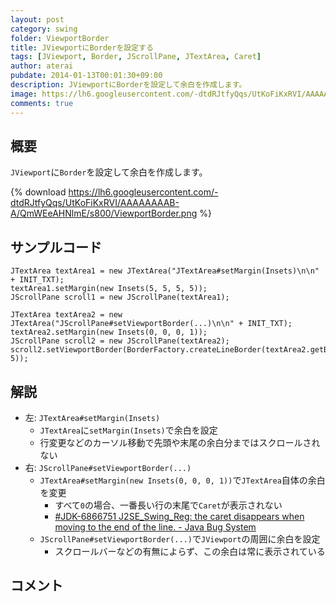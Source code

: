 ```yaml
---
layout: post
category: swing
folder: ViewportBorder
title: JViewportにBorderを設定する
tags: [JViewport, Border, JScrollPane, JTextArea, Caret]
author: aterai
pubdate: 2014-01-13T00:01:30+09:00
description: JViewportにBorderを設定して余白を作成します。
image: https://lh6.googleusercontent.com/-dtdRJtfyQqs/UtKoFiKxRVI/AAAAAAAAB-A/QmWEeAHNlmE/s800/ViewportBorder.png
comments: true
---
```

## 概要
`JViewport`に`Border`を設定して余白を作成します。

{% download https://lh6.googleusercontent.com/-dtdRJtfyQqs/UtKoFiKxRVI/AAAAAAAAB-A/QmWEeAHNlmE/s800/ViewportBorder.png %}

## サンプルコード
<pre class="prettyprint"><code>JTextArea textArea1 = new JTextArea("JTextArea#setMargin(Insets)\n\n" + INIT_TXT);
textArea1.setMargin(new Insets(5, 5, 5, 5));
JScrollPane scroll1 = new JScrollPane(textArea1);

JTextArea textArea2 = new JTextArea("JScrollPane#setViewportBorder(...)\n\n" + INIT_TXT);
textArea2.setMargin(new Insets(0, 0, 0, 1));
JScrollPane scroll2 = new JScrollPane(textArea2);
scroll2.setViewportBorder(BorderFactory.createLineBorder(textArea2.getBackground(), 5));
</code></pre>

## 解説
- 左: `JTextArea#setMargin(Insets)`
    - `JTextArea`に`setMargin(Insets)`で余白を設定
    - 行変更などのカーソル移動で先頭や末尾の余白分まではスクロールされない
- 右: `JScrollPane#setViewportBorder(...)`
    - `JTextArea#setMargin(new Insets(0, 0, 0, 1))`で`JTextArea`自体の余白を変更
        - すべて`0`の場合、一番長い行の末尾で`Caret`が表示されない
        - [#JDK-6866751 J2SE_Swing_Reg: the caret disappears when moving to the end of the line. - Java Bug System](https://bugs.openjdk.java.net/browse/JDK-6866751)
    - `JScrollPane#setViewportBorder(...)`で`JViewport`の周囲に余白を設定
        - スクロールバーなどの有無によらず、この余白は常に表示されている

<!-- dummy comment line for breaking list -->

## コメント
